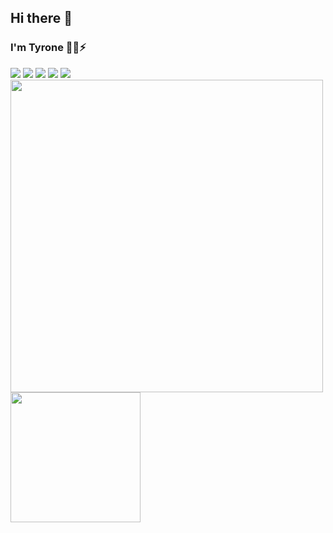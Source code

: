 ## Hi there 👋
### I'm Tyrone 🌱🔭⚡

<!--
**TyroneZeka/TyroneZeka** is a ✨ _special_ ✨ repository because its `README.md` (this file) appears on your GitHub profile.

Here are some ideas to get you started:

- 🔭 I’m currently working on ...
- 🌱 I’m currently learning ...
- 👯 I’m looking to collaborate on ...
- 🤔 I’m looking for help with ...
- 💬 Ask me about ...
- 📫 How to reach me: ...
- 😄 Pronouns: ...
- ⚡ Fun fact: ...
-->
<a href="https://www.linkedin.com/in/tyrone-zekah-131753134/" target="_blank"><img src="https://img.icons8.com/color/48/000000/linkedin.png"/></a>
<a href="https://www.instagram.com/the_black.chinese/" target="_blank"><img src="https://img.icons8.com/fluency/48/000000/instagram-new.png"/></a>
<a href="https://twitter.com/Chamakuvangu01/" target="_blank"><img src="https://img.icons8.com/fluency/48/000000/twitter.png"/></a>
<a href="https://tyronezeka.github.io/my_site/" target="_blank"><img src="https://img.icons8.com/fluency/48/000000/domain.png"/></a>
<a href="mailto:zekah54@gmail.com" target="_blank"><img src="https://img.icons8.com/fluency/48/000000/email.png"/></a>
<br>
<img src="https://github-readme-stats.vercel.app/api?username=tyronezeka&show_icons=true&count_private=true" width="500" height="auto"/>
<img src="https://github-readme-stats.vercel.app/api/top-langs/?username=tyronezeka&layout=compact/" width="208" height="auto"/>
